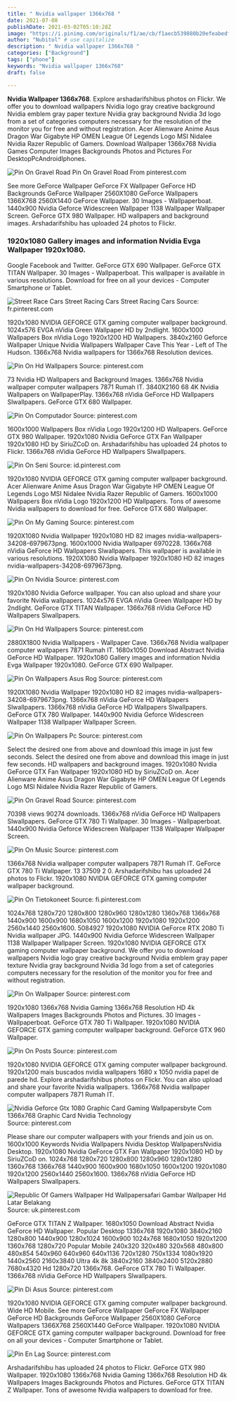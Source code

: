 ```yaml
---
title: " Nvidia wallpaper 1366x768 "
date: 2021-07-08
publishDate: 2021-03-02T05:10:28Z
image: "https://i.pinimg.com/originals/f1/ae/cb/f1aecb539880b20efeabedfc33e8f7ca.jpg"
author: "Nubitol" # use capitalize
description: " Nvidia wallpaper 1366x768 "
categories: ["Background"]
tags: ["phone"]
keywords: "Nvidia wallpaper 1366x768"
draft: false

---
```



**Nvidia Wallpaper 1366x768**. Explore arshadarifshibus photos on Flickr. We offer you to download wallpapers Nvidia logo gray creative background Nvidia emblem gray paper texture Nvidia gray background Nvidia 3d logo from a set of categories computers necessary for the resolution of the monitor you for free and without registration. Acer Alienware Anime Asus Dragon War Gigabyte HP OMEN League Of Legends Logo MSI Nidalee Nvidia Razer Republic of Gamers. Download Wallpaper 1366x768 Nvidia Games Computer Images Backgrounds Photos and Pictures For DesktopPcAndroidIphones.

![Pin On Gravel Road](https://i.pinimg.com/originals/fa/65/11/fa65111d4a929326e536e3fc41800267.jpg "Pin On Gravel Road")
Pin On Gravel Road From pinterest.com


See more GeForce Wallpaper GeForce FX Wallpaper GeForce HD Backgrounds GeForce Wallpaper 2560X1080 GeForce Wallpapers 1366X768 2560X1440 GeForce Wallpaper. 30 Images - Wallpaperboat. 1440x900 Nvidia Geforce Widescreen Wallpaper 1138 Wallpaper Wallpaper Screen. GeForce GTX 980 Wallpaper. HD wallpapers and background images. Arshadarifshibu has uploaded 24 photos to Flickr.

### 1920x1080 Gallery images and information Nvidia Evga Wallpaper 1920x1080.

Google Facebook and Twitter. GeForce GTX 690 Wallpaper. GeForce GTX TITAN Wallpaper. 30 Images - Wallpaperboat. This wallpaper is available in various resolutions. Download for free on all your devices - Computer Smartphone or Tablet.


![Street Race Cars Street Racing Cars Street Racing Cars](https://i.pinimg.com/originals/12/a7/9a/12a79af4c074c082050af0d8fdbd216d.jpg "Street Race Cars Street Racing Cars Street Racing Cars")
Source: fr.pinterest.com

1920x1080 NVIDIA GEFORCE GTX gaming computer wallpaper background. 1024x576 EVGA nVidia Green Wallpaper HD by 2ndlight. 1600x1000 Wallpapers Box nVidia Logo 1920x1200 HD Wallpapers. 3840x2160 Geforce Wallpaper Unique Nvidia Wallpapers Wallpaper Cave This Year - Left of The Hudson. 1366x768 Nvidia wallpapers for 1366x768 Resolution devices.

![Pin On Hd Wallpapers](https://i.pinimg.com/originals/ca/f3/79/caf37971c0fae2cb698c5d0181c6cd7d.jpg "Pin On Hd Wallpapers")
Source: pinterest.com

73 Nvidia HD Wallpapers and Background Images. 1366x768 Nvidia wallpaper computer wallpapers 7871 Rumah IT. 3840X2160 68 4K Nvidia Wallpapers on WallpaperPlay. 1366x768 nVidia GeForce HD Wallpapers Slwallpapers. GeForce GTX 680 Wallpaper.

![Pin On Computador](https://i.pinimg.com/originals/29/41/6d/29416d78fb1f37ae5456a6f7b5255326.jpg "Pin On Computador")
Source: pinterest.com

1600x1000 Wallpapers Box nVidia Logo 1920x1200 HD Wallpapers. GeForce GTX 980 Wallpaper. 1920x1080 Nvidia GeForce GTX Fan Wallpaper 1920x1080 HD by SiriuZCoD on. Arshadarifshibu has uploaded 24 photos to Flickr. 1366x768 nVidia GeForce HD Wallpapers Slwallpapers.

![Pin On Seni](https://i.pinimg.com/originals/69/1f/e6/691fe6d500d6b701bef322cb4bc35622.jpg "Pin On Seni")
Source: id.pinterest.com

1920x1080 NVIDIA GEFORCE GTX gaming computer wallpaper background. Acer Alienware Anime Asus Dragon War Gigabyte HP OMEN League Of Legends Logo MSI Nidalee Nvidia Razer Republic of Gamers. 1600x1000 Wallpapers Box nVidia Logo 1920x1200 HD Wallpapers. Tons of awesome Nvidia wallpapers to download for free. GeForce GTX 680 Wallpaper.

![Pin On My Gaming](https://i.pinimg.com/originals/53/5e/29/535e29e847cdfc6c672521f2cc47fa8e.jpg "Pin On My Gaming")
Source: pinterest.com

1920X1080 Nvidia Wallpaper 1920x1080 HD 82 images nvidia-wallpapers-34208-6979673png. 1600x1000 Nvidia Wallpaper 6970228. 1366x768 nVidia GeForce HD Wallpapers Slwallpapers. This wallpaper is available in various resolutions. 1920X1080 Nvidia Wallpaper 1920x1080 HD 82 images nvidia-wallpapers-34208-6979673png.

![Pin On Nvidia](https://i.pinimg.com/originals/8a/66/b1/8a66b1b05e051368219e2f5329585d4c.jpg "Pin On Nvidia")
Source: pinterest.com

1920x1080 Nvidia Geforce wallpaper. You can also upload and share your favorite Nvidia wallpapers. 1024x576 EVGA nVidia Green Wallpaper HD by 2ndlight. GeForce GTX TITAN Wallpaper. 1366x768 nVidia GeForce HD Wallpapers Slwallpapers.

![Pin On Hd Wallpapers](https://i.pinimg.com/originals/94/a6/78/94a678b595df55b45ae5756c13c37843.png "Pin On Hd Wallpapers")
Source: pinterest.com

2880X1800 Nvidia Wallpapers - Wallpaper Cave. 1366x768 Nvidia wallpaper computer wallpapers 7871 Rumah IT. 1680x1050 Download Abstract Nvidia GeForce HD Wallpaper. 1920x1080 Gallery images and information Nvidia Evga Wallpaper 1920x1080. GeForce GTX 690 Wallpaper.

![Pin On Wallpapers Asus Rog](https://i.pinimg.com/originals/d7/1e/b1/d71eb1896d7fd2fa28d0ae417371710e.jpg "Pin On Wallpapers Asus Rog")
Source: pinterest.com

1920X1080 Nvidia Wallpaper 1920x1080 HD 82 images nvidia-wallpapers-34208-6979673png. 1366x768 nVidia GeForce HD Wallpapers Slwallpapers. 1366x768 nVidia GeForce HD Wallpapers Slwallpapers. GeForce GTX 780 Wallpaper. 1440x900 Nvidia Geforce Widescreen Wallpaper 1138 Wallpaper Wallpaper Screen.

![Pin On Wallpapers Pc](https://i.pinimg.com/originals/96/c3/6f/96c36f2396226aaf7f6b81ebc488fec6.jpg "Pin On Wallpapers Pc")
Source: pinterest.com

Select the desired one from above and download this image in just few seconds. Select the desired one from above and download this image in just few seconds. HD wallpapers and background images. 1920x1080 Nvidia GeForce GTX Fan Wallpaper 1920x1080 HD by SiriuZCoD on. Acer Alienware Anime Asus Dragon War Gigabyte HP OMEN League Of Legends Logo MSI Nidalee Nvidia Razer Republic of Gamers.

![Pin On Gravel Road](https://i.pinimg.com/originals/fa/65/11/fa65111d4a929326e536e3fc41800267.jpg "Pin On Gravel Road")
Source: pinterest.com

70398 views 90274 downloads. 1366x768 nVidia GeForce HD Wallpapers Slwallpapers. GeForce GTX 780 Ti Wallpaper. 30 Images - Wallpaperboat. 1440x900 Nvidia Geforce Widescreen Wallpaper 1138 Wallpaper Wallpaper Screen.

![Pin On Music](https://i.pinimg.com/originals/2b/46/88/2b46888cc7900b921b85dcc8d9f3e497.jpg "Pin On Music")
Source: pinterest.com

1366x768 Nvidia wallpaper computer wallpapers 7871 Rumah IT. GeForce GTX 780 Ti Wallpaper. 13 37509 2 0. Arshadarifshibu has uploaded 24 photos to Flickr. 1920x1080 NVIDIA GEFORCE GTX gaming computer wallpaper background.

![Pin On Tietokoneet](https://i.pinimg.com/originals/ab/d4/b9/abd4b9ec12663948f9b483f3c01da286.png "Pin On Tietokoneet")
Source: fi.pinterest.com

1024x768 1280x720 1280x800 1280x960 1280x1280 1360x768 1366x768 1440x900 1600x900 1680x1050 1600x1200 1920x1080 1920x1200 2560x1440 2560x1600. 5084927 1920x1080 NVIDIA GeForce RTX 2080 Ti Nvidia wallpaper JPG. 1440x900 Nvidia Geforce Widescreen Wallpaper 1138 Wallpaper Wallpaper Screen. 1920x1080 NVIDIA GEFORCE GTX gaming computer wallpaper background. We offer you to download wallpapers Nvidia logo gray creative background Nvidia emblem gray paper texture Nvidia gray background Nvidia 3d logo from a set of categories computers necessary for the resolution of the monitor you for free and without registration.

![Pin On Wallpaper](https://i.pinimg.com/originals/9f/71/bd/9f71bd4fe83be4365d8f9df0c7ccadc1.jpg "Pin On Wallpaper")
Source: pinterest.com

1920x1080 1366x768 Nvidia Gaming 1366x768 Resolution HD 4k Wallpapers Images Backgrounds Photos and Pictures. 30 Images - Wallpaperboat. GeForce GTX 780 Ti Wallpaper. 1920x1080 NVIDIA GEFORCE GTX gaming computer wallpaper background. GeForce GTX 960 Wallpaper.

![Pin On Posts](https://i.pinimg.com/originals/55/20/64/5520649b465f6ab33b092d5142cc65e8.jpg "Pin On Posts")
Source: pinterest.com

1920x1080 NVIDIA GEFORCE GTX gaming computer wallpaper background. 1920x1200 mais buscados nvidia wallpapers 1680 x 1050 nvidia papel de parede hd. Explore arshadarifshibus photos on Flickr. You can also upload and share your favorite Nvidia wallpapers. 1366x768 Nvidia wallpaper computer wallpapers 7871 Rumah IT.

![Nvidia Geforce Gtx 1080 Graphic Card Gaming Wallpapersbyte Com 1366x768 Graphic Card Nvidia Technology](https://i.pinimg.com/originals/b9/17/5e/b9175e4cf9d1b592242ebd886eed2974.jpg "Nvidia Geforce Gtx 1080 Graphic Card Gaming Wallpapersbyte Com 1366x768 Graphic Card Nvidia Technology")
Source: pinterest.com

Please share our computer wallpapers with your friends and join us on. 1600x1000 Keywords Nvidia Wallpapers Nvidia Desktop WallpapersNvidia Desktop. 1920x1080 Nvidia GeForce GTX Fan Wallpaper 1920x1080 HD by SiriuZCoD on. 1024x768 1280x720 1280x800 1280x960 1280x1280 1360x768 1366x768 1440x900 1600x900 1680x1050 1600x1200 1920x1080 1920x1200 2560x1440 2560x1600. 1366x768 nVidia GeForce HD Wallpapers Slwallpapers.

![Republic Of Gamers Wallpaper Hd Wallpapersafari Gambar Wallpaper Hd Latar Belakang](https://i.pinimg.com/originals/a3/25/51/a3255121f20fb4757a4217a476aa2274.png "Republic Of Gamers Wallpaper Hd Wallpapersafari Gambar Wallpaper Hd Latar Belakang")
Source: uk.pinterest.com

GeForce GTX TITAN Z Wallpaper. 1680x1050 Download Abstract Nvidia GeForce HD Wallpaper. Popular Desktop 1336x768 1920x1080 3840x2160 1280x800 1440x900 1280x1024 1600x900 1024x768 1680x1050 1920x1200 1360x768 1280x720 Popular Mobile 240x320 320x480 320x568 480x800 480x854 540x960 640x960 640x1136 720x1280 750x1334 1080x1920 1440x2560 2160x3840 Ultra 4k 8k 3840x2160 3840x2400 5120x2880 7680x4320 Hd 1280x720 1366x768. GeForce GTX 780 Ti Wallpaper. 1366x768 nVidia GeForce HD Wallpapers Slwallpapers.

![Pin Di Asus](https://i.pinimg.com/originals/b8/b9/fa/b8b9fa88a05b66c2eb05547f2628029c.jpg "Pin Di Asus")
Source: pinterest.com

1920x1080 NVIDIA GEFORCE GTX gaming computer wallpaper background. Wide HD Mobile. See more GeForce Wallpaper GeForce FX Wallpaper GeForce HD Backgrounds GeForce Wallpaper 2560X1080 GeForce Wallpapers 1366X768 2560X1440 GeForce Wallpaper. 1920x1080 NVIDIA GEFORCE GTX gaming computer wallpaper background. Download for free on all your devices - Computer Smartphone or Tablet.

![Pin En Lag](https://i.pinimg.com/originals/f1/ae/cb/f1aecb539880b20efeabedfc33e8f7ca.jpg "Pin En Lag")
Source: pinterest.com

Arshadarifshibu has uploaded 24 photos to Flickr. GeForce GTX 980 Wallpaper. 1920x1080 1366x768 Nvidia Gaming 1366x768 Resolution HD 4k Wallpapers Images Backgrounds Photos and Pictures. GeForce GTX TITAN Z Wallpaper. Tons of awesome Nvidia wallpapers to download for free.

